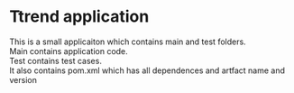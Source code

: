 # Ttrend application

This is a small applicaiton which contains main and test folders.  
Main contains application code.  
Test contains test cases.  
It also contains  pom.xml which has all dependences and artfact name and version

